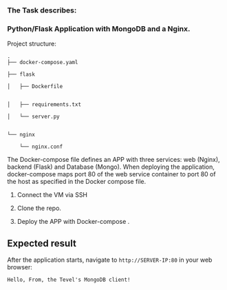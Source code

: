 

### The Task describes:  

### Python/Flask Application with MongoDB and a Nginx.  
Project structure:   
``` 
.  
├── docker-compose.yaml  

├── flask  

│   ├── Dockerfile  


│   ├── requirements.txt  

│   └── server.py  


└── nginx  

    └── nginx.conf  
```  
The Docker-compose file defines an APP with three services: web (Nginx), backend (Flask) and Database (Mongo). When deploying the application, docker-compose maps port 80 of the web service container to port 80 of the host as specified in the Docker compose file.  

1.	Connect the VM via SSH  

2.	Clone the repo.  

3. 	Deploy the APP with Docker-compose . 

## Expected result  

After the application starts, navigate to `http://SERVER-IP:80` in your web browser:  
``` 
Hello, From, the Tevel's MongoDB client! 
```  
 
 
